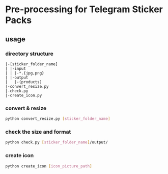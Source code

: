 # Pre-processing for Telegram Sticker Packs

## usage

### directory structure

```
|-[sticker_folder_name]
| |-input
| | |-*.{jpg,png}
| |-output
|   |-(products)
|-convert_resize.py
|-check.py
|-create_icon.py
```

### convert & resize

```bash
python convert_resize.py [sticker_folder_name]
```

### check the size and format

```bash
python check.py [sticker_folder_name]/output/
```

### create icon

```bash
python create_icon [icon_picture_path]
```
